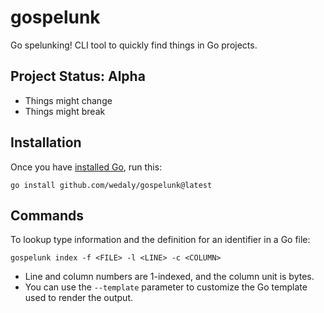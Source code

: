 gospelunk
=========

Go spelunking! CLI tool to quickly find things in Go projects.

Project Status: Alpha
---------------------

-	Things might change
-	Things might break

Installation
------------

Once you have [installed Go](https://go.dev/doc/install), run this:

```
go install github.com/wedaly/gospelunk@latest
```

Commands
--------

To lookup type information and the definition for an identifier in a Go file:

```
gospelunk index -f <FILE> -l <LINE> -c <COLUMN>
```

-	Line and column numbers are 1-indexed, and the column unit is bytes.
-	You can use the `--template` parameter to customize the Go template used to render the output.
